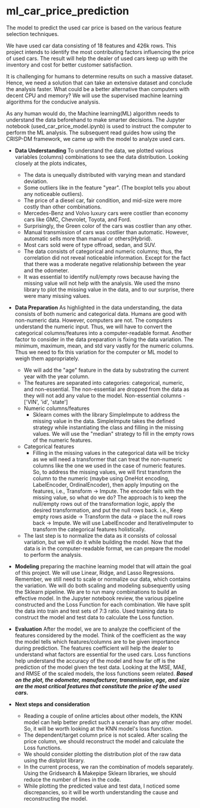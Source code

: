 # ml_car_price_prediction # 
The model to predict the used car price is based on the various feature selection techniques. 

We have used car data consisting of 18 features and 426k rows. This project intends to identify the most contributing factors influencing the price of used cars. The result will help the dealer of used cars keep up with the inventory and cost for better customer satisfaction. 

It is challenging for humans to determine results on such a massive dataset. Hence, we need a solution that can take an extensive dataset and conclude the analysis faster. What could be a better alternative than computers with decent CPU and memory? We will use the supervised machine learning algorithms for the conducive analysis.

As any human would do, the Machine learning(ML) algorithm needs to understand the data beforehand to make smarter decisions. The Jupyter notebook (used_car_price_model.ipynb) is used to instruct the computer to perform the ML analysis. The subsequent read guides how using the CRISP-DM framework, we came up with the model to analyze used cars.

* **Data Understanding**
To understand the data, we plotted various variables (columns) combinations to see the data distribution. Looking closely at the plots indicates,

    * The data is unequally distributed with varying mean and standard deviation. 
    * Some outliers like in the feature "year". (The boxplot tells you about any noticeable outliers). 
    * The price of a diesel car, fair condition, and mid-size were more costly than other combinations. 
    * Mercedes-Benz and Volvo luxury cars were costlier than economy cars like GMC, Chevrolet, Toyota, and Ford. 
    * Surprisingly, the Green color of the cars was costlier than any other. 
    * Manual transmission of cars was costlier than automatic. However, automatic sells more than manual or others(Hybrid). 
    * Most cars sold were of type offroad, sedan, and SUV. 
    * The data consists of categorical and numeric columns; thus, the correlation did not reveal noticeable information. Except for the fact that there was a moderate negative relationship between the year and the odometer. 
    * It was essential to identify null/empty rows because having the missing value will not help with the analysis. We used the msno library to plot the missing value in the data, and to our surprise, there were many missing values. 

* **Data Preparation**
As highlighted in the data understanding, the data consists of both numeric and categorical data. Humans are good with non-numeric data. However, computers are not. The computers understand the numeric input. Thus, we will have to convert the categorical columns/features into a computer-readable format. 
Another factor to consider in the data preparation is fixing the data variation. The minimum, maximum, mean, and std vary vastly for the numeric columns. Thus we need to fix this variation for the computer or ML model to weigh them appropriately. 

    * We will add the "age" feature in the data by substrating the current year with the year column. 
    * The features are separated into categories: categorical, numeric, and non-essential. The non-essential are dropped from the data as they will not add any value to the model. Non-essential columns - ['VIN', 'id', 'state']
    * Numeric columns/features 
        * Sklearn comes with the library SimpleImpute to address the missing value in the data. SimpleImpute takes the defined strategy while instantiating the class and filling in the missing values. We will use the "median" strategy to fill in the empty rows of the numeric features. 
    * Categorical features 
        * Filling in the missing values in the categorical data will be tricky as we will need a transformer that can treat the non-numeric columns like the one we used in the case of numeric features. So, to address the missing values, we will first transform the column to the numeric (maybe using OneHot encoding, LabelEncoder, OrdinalEncoder), then apply Imputing on the features, i.e., Transform -> Impute. 
        The encoder fails with the missing value, so what do we do? The approach is to keep the null/empty rows out of the transformation logic, apply the desired transformation, and put the null rows back. i.e., Keep empty rows aside -> Transform the data -> place the null rows back -> Impute. We will use LabelEncoder and IterativeImputer to transform the categorical features holistically. 
    * The last step is to normalize the data as it consists of colossal variation, but we will do it while building the model. 
Now that the data is in the computer-readable format, we can prepare the model to perform the analysis. 

* **Modeling** preparing the machine learning model that will attain the goal of this project. 
We will use Linear, Ridge, and Lasso Regressions. Remember, we still need to scale or normalize our data, which contains the variation. We will do both scaling and modeling subsequently using the Sklearn pipeline. We are to run many combinations to build an effective model. In the Jupyter notebook review, the various pipeline constructed and the Loss Function for each combination. We have split the data into train and test sets of 7:3 ratio. Used training data to construct the model and test data to calculate the Loss function. 

* **Evaluation** 
After the model, we are to analyze the coefficient of the features considered by the model. Think of the coefficient as the way the model tells which features/columns are to be given importance during prediction. The features coefficient will help the dealer to understand what factors are essential for the used cars. Loss functions help understand the accuracy of the model and how far off is the prediction of the model given the test data. Looking at the MSE, MAE, and RMSE of the scaled models, the loss functions seem related. 
***Based on the plot, the odometer, manufacturer, transmission, age, and size are the most critical features that constitute the price of the used cars.*** 

* **Next steps and consideration** 
    * Reading a couple of online articles about other models, the KNN model can help better predict such a scenario than any other model. So, it will be worth looking at the KNN model's loss function. 
    * The dependent/target column price is not scaled. After scaling the price column, we should reconstruct the model and calculate the Loss functions. 
    * We should consider plotting the distribution plot of the raw data using the distplot library. 
    * In the current process, we ran the combination of models separately. Using the Gridsearch & Makepipe Sklearn libraries, we should reduce the number of lines in the code. 
    * While plotting the predicted value and test data, I noticed some discrepancies, so it will be worth understanding the cause and reconstructing the model.
